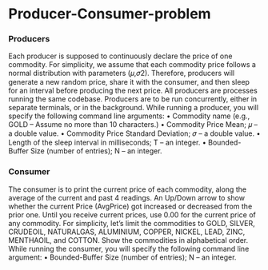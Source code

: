 # Producer-Consumer-problem
### Producers
Each producer is supposed to continuously declare the price of one commodity. For simplicity, we assume that each commodity price follows a normal distribution with parameters (𝜇,𝜎2). Therefore, producers will generate a new random price, share it with the consumer, and then sleep for an interval before producing the next price.
All producers are processes running the same codebase. Producers are to be run concurrently, either in separate terminals, or in the background. While running a producer, you will specify the following command line arguments:
• Commodity name (e.g., GOLD – Assume no more than 10 characters.)
• Commodity Price Mean; 𝜇 – a double value.
• Commodity Price Standard Deviation; 𝜎 – a double value.
• Length of the sleep interval in milliseconds; T – an integer.
• Bounded-Buffer Size (number of entries); N – an integer.
### Consumer
The consumer is to print the current price of each commodity, along the average of the current and past 4 readings. An Up/Down arrow to show whether the current Price (AvgPrice) got increased or decreased from the prior one. Until you receive current prices, use 0.00 for the current price of any commodity.
For simplicity, let’s limit the commodities to GOLD, SILVER, CRUDEOIL, NATURALGAS, ALUMINIUM, COPPER, NICKEL, LEAD, ZINC, MENTHAOIL, and COTTON. Show the commodities in alphabetical order. While running the consumer, you will specify the following command line argument:
• Bounded-Buffer Size (number of entries); N – an integer.
